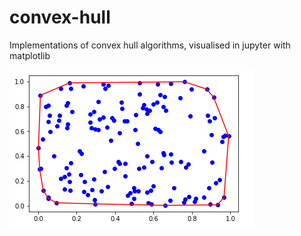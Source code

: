 # convex-hull
Implementations of convex hull algorithms, visualised in jupyter with matplotlib

![Convex Hull](https://github.com/ird/convex-hull/raw/master/convex_hull.png "Convex Hull")
